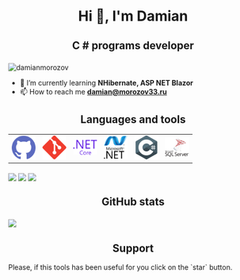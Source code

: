 <h1 align="center">Hi 👋, I'm Damian</h1>
<h2 align="center">C # programs developer</h3>

<img align="middle" src="https://komarev.com/ghpvc/?username=damianmorozov&label=Profile%20views&color=0e75b6&style=flat" alt="damianmorozov" />

- 🌱 I’m currently learning **NHibernate, ASP NET Blazor**
- 📫 How to reach me **damian@morozov33.ru**

<h2 align="middle">Languages and tools</h3>
<table>
  <tr>
    <td><img width ='48px' src ='Svg/github.svg' /></td>
    <td><img width ='48px' src ='Svg/git.svg' /></td>
    <td><img width ='48px' src ='Svg/ms-net-core.svg' /></td>
    <td><img width ='48px' src ='Svg/ms-net.svg' /></td>
    <td><img width ='48px' src ='Svg/csharp.svg' /></td>
    <td><img width ='48px' src ='Svg/ms-sql-server.svg' /></td>
  </tr>
</table>

<img align="middle" src="https://github-profile-trophy.vercel.app/?username=damianmorozov&row=1&column=8&no-bg=true&no-frame=true" />

<img align="middle" src="https://github-readme-streak-stats.herokuapp.com?user=damianmorozov&theme=dark&border=9F18DD&fire=BFDD1C&stroke=B8B3DD&ring=DDDDDD" />

<img align="middle" src="https://github-readme-stats.vercel.app/api?username=damianmorozov&show_icons=true&locale=en&theme=dark" />

<h2 align="middle">GitHub stats</h3>
<img align="middle" src="https://metrics.lecoq.io/damianmorozov" />

<h2 align="middle">Support</h3>
<p><p>Please, if this tools has been useful for you click on the `star` button.</p></p>
